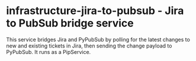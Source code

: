 # infrastructure-jira-to-pubsub - Jira to PubSub bridge service

This service bridges Jira and PyPubSub by polling for the latest changes to new and existing tickets in Jira, then sending the change payload to PyPubSub.
It runs as a PipService.
